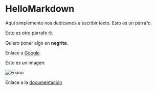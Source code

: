 # HelloMarkdown 

Aquí simplemente nos dedicamos a escribir texto. Esto es un párrafo.

Esto es otro párrafo :nerd_face:.

Quiero poner algo en **negrita**.

Enlace a [Google](https://www.google.com).

Esto es un imagen:

![Enano](https://1.bp.blogspot.com/-rgm8pHvQUps/V8R_6c75FUI/AAAAAAAACRo/O0TPA4bRsYcNtP5OacBWfNHdIgomtNkhQCLcB/s1600/lanzamiento%2Benanos.jpg)

Enlace a la [documentación](docs/index.md)